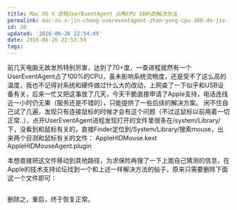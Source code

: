 ```yaml
---
title: Mac OS X 进程UserEventAgent 占用CPU 100%的解决办法
permalink: mac-os-x-jin-cheng-usereventagent-zhan-yong-cpu-100-de-jie-jue-ban-fa
id: 20
updated: '2016-06-26 22:54:49'
date: 2016-06-26 22:53:59
tags:
---
```




前几天电脑无故发热特别厉害，达到了70+度，一查进程居然有一个UserEventAgent占了100%的CPU，虽未影响系统流畅度，还是受不了这么高的温度，我也不记得对系统和硬件做过什么大的改动，上网查了一下似乎和USB设备有关，后来一忙又把这事放了几天，今天干脆直接申请了Apple支持，电话连线近一小时仍无果（服务还是不错的），只能提供了一些后续的解决方案。 
闲不住自己试了几遍，发现只有连接鼠标的时候才会有这个问题（不过这鼠标以前用着一切正常..），点开UserEventAgent进程发现打开的文件里很多在/system/Library/下，没看到和鼠标有关的，直接Finder定位到/System/Library/搜索mouse，出来两个目测和鼠标有关的文件： 
AppleHIDMouse.kext 
AppleHIDMouseAgent.plugin 

本想直接把这文件移动到其他路径，为求保险再搜了一下上面自己猜测的信息，在Apple的技术支持论坛找到一个和上述一样解决方法的帖子，原来只需要删除下面这一个文件即可： 
```/System/Library/UserEventPlugins/AppleHIDMouseAgent.plugin/Contents/MacOS/AppleH IDMouseAgent 
```

删除之，重启，终于恢复正常。